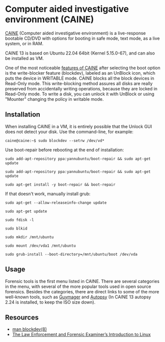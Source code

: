 # Computer aided investigative environment (CAINE)

[CAINE](https://www.caine-live.net/) (Computer aided investigative environment) is a live-response bootable CD/DVD with options for booting in safe mode, text mode, as a live system, or in RAM.

CAINE 13 is based on Ubuntu 22.04 64bit (Kernel 5.15.0-67), and can also be installed as VM.

One of the most noticeable [features of CAINE](https://www.caine-live.net/page11/page11.html) after selecting the boot option is the write-blocker feature (blockdev), labeled as an UnBlock icon, which puts the device in WRITABLE mode. CAINE blocks all the block devices in Read-Only mode. This write-blocking method assures all disks are really preserved from accidentally writing operations, because they are locked in Read-Only mode. To write a disk, you can unlock it with UnBlock or using "Mounter" changing the policy in writable mode. 

## Installation

When installing CAINE in a VM, it is entirely possible that the Unlock GUI does not detect your disk. Use the command-line, for example:

```text
caine@caine:~$ sudo blockdev --setrw /dev/vd*
```

Use boot-repair before rebooting at the end of installation:

```text
sudo add-apt-repository ppa:yannubuntu/boot-repair && sudo apt-get update

sudo add-apt-repository ppa:yannubuntu/boot-repair && sudo apt-get update

sudo apt-get install -y boot-repair && boot-repair
```

If that doesn't work, manually install grub:

```text
sudo apt-get --allow-releaseinfo-change update

sudo apt-get update

sudo fdisk -l

sudo blkid

sudo mkdir /mnt/ubuntu

sudo mount /dev/vda1 /mnt/ubuntu

sudo grub-install --boot-directory=/mnt/ubuntu/boot /dev/vda
```

## Usage

Forensic tools is the first menu listed in CAINE. There are several categories in the menu, with several of the more popular tools used in open source forensics. Besides the categories, there are direct links to some of the more well-known tools, such as [Guymager](../dfir/guymager.md) and [Autopsy](../dfir/autopsy.md) (In CAINE 13 autopsy 2.24 is installed, to keep the ISO size down).

## Resources

* [man blockdev(8)](https://www.man7.org/linux/man-pages/man8/blockdev.8.html)
* [The Law Enforcement and Forensic Examiner’s Introduction to Linux](https://linuxleo.com/Docs/LinuxLeo-4.96.pdf)